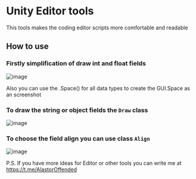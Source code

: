 # Unity Editor tools
This tools makes the coding editor scripts more comfortable and readable
## How to use
### Firstly simplification of draw int and float fields

![image](https://github.com/Alastor606/Unity-Editor-Tools/assets/114815838/35f4dda6-c506-4a51-bfb6-7a88a4df0e40)

Also you can use the .Space() for all data types to create the GUI.Space as an screenshot

### To draw the string or object fields the ```Draw``` class
![image](https://github.com/Alastor606/Unity-Editor-Tools/assets/114815838/8f3341fd-8633-4518-a7e5-0423c6f02c7e)

### To choose the field align you can use class ```Align```
![image](https://github.com/Alastor606/Unity-Editor-Tools/assets/114815838/6b0322e9-b115-43fc-a74e-2bf87578d4f6)


P.S. If you have more ideas for Editor or other tools you can write me at https://t.me/AlastorOffended


